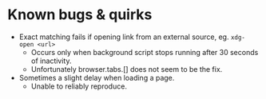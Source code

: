 # Known bugs & quirks

- Exact matching fails if opening link from an external source, eg. `xdg-open <url>`
  - Occurs only when background script stops running after 30 seconds of inactivity.
  - Unfortunately browser.tabs.[] does not seem to be the fix.
- Sometimes a slight delay when loading a page.
  - Unable to reliably reproduce.
